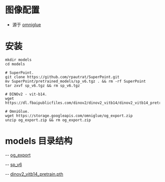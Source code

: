 # 图像配置 

- 源于 [omniglue](https://github.com/google-research/omniglue)

# 安装

```
mkdir models
cd models

# SuperPoint.
git clone https://github.com/rpautrat/SuperPoint.git
mv SuperPoint/pretrained_models/sp_v6.tgz . && rm -rf SuperPoint
tar zxvf sp_v6.tgz && rm sp_v6.tgz

# DINOv2 - vit-b14.
wget https://dl.fbaipublicfiles.com/dinov2/dinov2_vitb14/dinov2_vitb14_pretrain.pth

# OmniGlue.
wget https://storage.googleapis.com/omniglue/og_export.zip
unzip og_export.zip && rm og_export.zip
```

# models 目录结构

-- [og_export](models%2Fog_export)

-- [sp_v6](models%2Fsp_v6)

-- [dinov2_vitb14_pretrain.pth](models%2Fdinov2_vitb14_pretrain.pth)